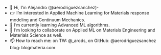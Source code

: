 - 👋 Hi, I’m Alejandro (@aerodriguezsanchez)-
- 👉 I’m interested in Applied Machine Learning for Materials response modeling and Continuum Mechanics.
- 🌱 I’m currently learning Advanced ML algorithms.
- 🤝 I’m looking to collaborate on Applied ML on Materials Engineering and Materials Science as well.
- 📫 How to reach me: 
      on TW: @_arods, 
      on GitHub: @aerodriguezsanchez
      blog: blogmateria.com

<!---
aerodriguezsanchez/aerodriguezsanchez is a ✨ special ✨ repository because its `README.md` (this file) appears on your GitHub profile.
You can click the Preview link to take a look at your changes.
--->
